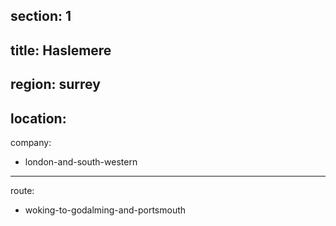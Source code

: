 section: 1
----
title: Haslemere
----
region: surrey
----
location: 
----
company:
- london-and-south-western
----
route:
- woking-to-godalming-and-portsmouth
